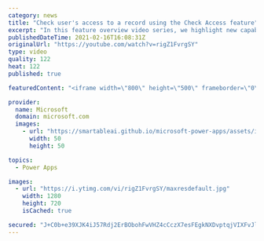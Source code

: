```yaml
---
category: news
title: "Check user's access to a record using the Check Access feature"
excerpt: "In this feature overview video series, we highlight new capabilities included in the latest update to Microsoft Power Apps.  This featured product update to Power Apps highlights check access, a new record level security feature admins can use to check and assign security roles.  Get the most out of"
publishedDateTime: 2021-02-16T16:08:31Z
originalUrl: "https://youtube.com/watch?v=rigZ1FvrgSY"
type: video
quality: 122
heat: 122
published: true

featuredContent: "<iframe width=\"800\" height=\"500\" frameborder=\"0\" src=\"https://www.youtube.com/embed/rigZ1FvrgSY\" allow=\"accelerometer; autoplay; encrypted-media; gyroscope; picture-in-picture\" allowfullscreen></iframe>"

provider:
  name: Microsoft
  domain: microsoft.com
  images:
    - url: "https://smartableai.github.io/microsoft-power-apps/assets/images/organizations/microsoft.com-50x50.jpg"
      width: 50
      height: 50

topics:
  - Power Apps

images:
  - url: "https://i.ytimg.com/vi/rigZ1FvrgSY/maxresdefault.jpg"
    width: 1280
    height: 720
    isCached: true

secured: "J+C0b+e39XJK4iJ57Rdj2ErBObohFwVHZ4cCczX7esFEgkNXDvptqjVIXFvJlE0olGHR7wT2Lg2WxoGXfhFe1BKMzByqWlWXeh6WLBDc5cWEphVijJHRXAw/6OzOgzFh3T6p/Z4DgqvYuKfLv83255t4QSs2AnLDSm7ns+ZrypmvfD57u9nCD95Rbyx92+4XNWBtgqxDFUP6E3Q7rFRMoB0M6PrwITBGUtuBV6Sw3QQTNPT49dOy2R2DdhhfjcXDrubWVQZNPyOCThtoD1pnqc7+D58o6Y0gXrVXTO45S8SVn4UkCrZAnmlq/NGwPYDcXoEQsBDbG7Sq3ln/XKnpvq00Wucn51Ze28wAk6tOGdJRjUw6C/pPYXMnE3Y50t18XM/j8+f0U0itRGTOw9hWSxKeSotcpyLou3GqiNX8eXE=;ruCZ8T2s23/xZJ9G1uqDfg=="
---
```


